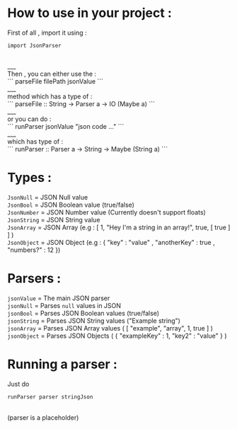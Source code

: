 # How to use in your project :
First of all , import it using :<br />
```
import JsonParser
```
<br />
___
<br />
Then , you can either use the :<br />
```
parseFile filePath jsonValue
```
<br />
___
<br />
method which has a type of :<br />
```
parseFile :: String -> Parser a -> IO (Maybe a)
```
<br />
___
<br />
or you can do :<br />
```
runParser jsonValue "json code ..."
```
<br />
___
<br />
which has type of :<br />
```
runParser :: Parser a -> String -> Maybe (String a)
```
<br />

# Types :
`JsonNull` = JSON Null value<br />
`JsonBool` = JSON Boolean value (true/false)<br />
`JsonNumber` = JSON Number value (Currently doesn't support floats)<br />
`JsonString` = JSON String value<br />
`JsonArray` = JSON Array (e.g : [ 1, "Hey I'm a string in an array!", true, [ true ] ] )<br />
`JsonObject` = JSON Object (e.g : { "key" : "value" , "anotherKey" : true , "numbers?" : 12 })<br />

# Parsers :
`jsonValue` = The main JSON parser<br />
`jsonNull` = Parses `null` values in JSON<br />
`jsonBool` = Parses JSON Boolean values (true/false)<br />
`jsonString` = Parses JSON String values ("Example string")<br />
`jsonArray` = Parses JSON Array values ( [ "example", "array", 1, true ] )<br />
`jsonObject` = Parses JSON Objects ( { "exampleKey" : 1, "key2" : "value" } )<br />

# Running a parser :
Just do<br />
```
runParser parser stringJson
```
<br />
(parser is a placeholder)
